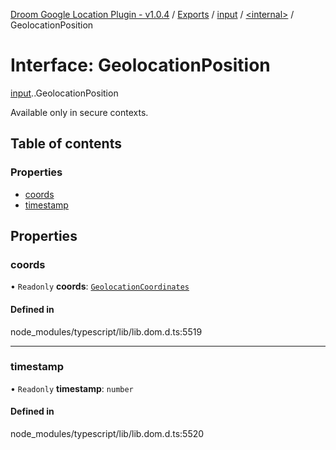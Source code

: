 [Droom Google Location Plugin - v1.0.4](../README.md) / [Exports](../modules.md) / [input](../modules/input.md) / [<internal\>](../modules/input._internal_.md) / GeolocationPosition

# Interface: GeolocationPosition

[input](../modules/input.md).[<internal>](../modules/input._internal_.md).GeolocationPosition

Available only in secure contexts.

## Table of contents

### Properties

- [coords](input._internal_.GeolocationPosition.md#coords)
- [timestamp](input._internal_.GeolocationPosition.md#timestamp)

## Properties

### coords

• `Readonly` **coords**: [`GeolocationCoordinates`](../modules/input._internal_.md#geolocationcoordinates)

#### Defined in

node_modules/typescript/lib/lib.dom.d.ts:5519

___

### timestamp

• `Readonly` **timestamp**: `number`

#### Defined in

node_modules/typescript/lib/lib.dom.d.ts:5520

